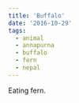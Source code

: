 ```yaml
---
title: 'Buffalo'
date: '2016-10-29'
tags:
  - animal
  - annapurna
  - buffalo
  - fern
  - nepal
---
```


Eating fern.
